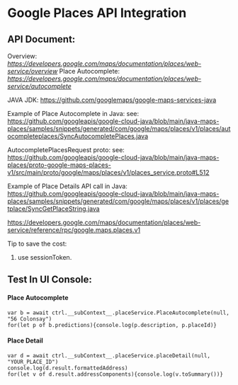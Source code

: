 # Google Places API Integration

## API Document:
Overview: *https://developers.google.com/maps/documentation/places/web-service/overview*
Place Autocomplete: *https://developers.google.com/maps/documentation/places/web-service/autocomplete*

JAVA JDK:
https://github.com/googlemaps/google-maps-services-java

Example of Place Autocomplete in Java:
see: https://github.com/googleapis/google-cloud-java/blob/main/java-maps-places/samples/snippets/generated/com/google/maps/places/v1/places/autocompleteplaces/SyncAutocompletePlaces.java

AutocompletePlacesRequest proto:
see: https://github.com/googleapis/google-cloud-java/blob/main/java-maps-places/proto-google-maps-places-v1/src/main/proto/google/maps/places/v1/places_service.proto#L512

Example of Place Details API call in Java:
https://github.com/googleapis/google-cloud-java/blob/main/java-maps-places/samples/snippets/generated/com/google/maps/places/v1/places/getplace/SyncGetPlaceString.java

https://developers.google.com/maps/documentation/places/web-service/reference/rpc/google.maps.places.v1

Tip to save the cost:
1. use sessionToken.

## Test In UI Console:

#### Place Autocomplete
```
var b = await ctrl.__subContext__.placeService.PlaceAutocomplete(null, "56 Colonsay")
for(let p of b.predictions){console.log(p.description, p.placeId)}
```

#### Place Detail
```
var d = await ctrl.__subContext__.placeService.placeDetail(null, "YOUR_PLACE_ID")
console.log(d.result.formattedAddress)
for(let v of d.result.addressComponents){console.log(v.toSummary())}
```